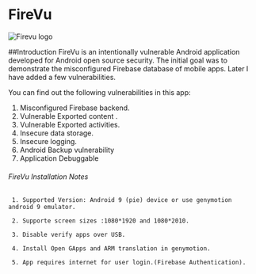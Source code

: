 # FireVu
![Firevu logo](https://github.com/sahad-mk/FireVu/blob/master/Images/Firevu_Splash.png)

##Introduction
FireVu is an intentionally vulnerable Android application developed for Android open source security. The initial goal was to demonstrate the misconfigured Firebase database of mobile apps. Later I have added a few vulnerabilities.

You can find out the following vulnerabilities in this app:

1. Misconfigured Firebase backend.
2. Vulnerable Exported content .
3. Vulnerable Exported activities.
4. Insecure data storage.
5. Insecure logging.
6. Android Backup vulnerability
7. Application Debuggable

###### FireVu Installation Notes

     1. Supported Version: Android 9 (pie) device or use genymotion android 9 emulator.

     2. Supporte screen sizes :1080*1920 and 1080*2010.
 
     3. Disable verify apps over USB. 
    
     4. Install Open GApps and ARM translation in genymotion.

     5. App requires internet for user login.(Firebase Authentication).
 
